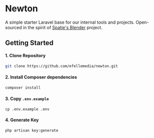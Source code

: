 # Newton
A simple starter Laravel base for our internal tools and projects. Open-sourced in the spirit of [Spatie's Blender](https://github.com/spatie/blender) project.

## Getting Started

#### 1. Clone Repository
```bash
git clone https://github.com/efellemedia/newton.git
```

#### 2. Install Composer dependencies
```bash
composer install
```

#### 3. Copy `.env.example`
```
cp .env.example .env
```

#### 4. Generate Key
```
php artisan key:generate
```
